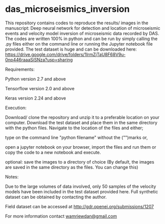 # das_microseismics_inversion
This repository contains codes to reproduce the results/ images in the manuscript: Deep neural network for detection and location of microseismic events and velocity model inversion of microseismic data recorded by DAS. The codes are written 100% in python and can be run by simply calling the .py files either on the command line or running the  Jupyter notebook file provided. The test dataset is huge and can be downloaded here: https://drive.google.com/drive/folders/1IrmZjTaU8F68V9u-0np446raaaSiSNza?usp=sharing

Requirements:

Python version 2.7 and above

Tensorflow version 2.0 and above

Keras version 2.24 and above 

Execution: 

Download/ clone the repository and unzip it to a preferable location on your computer. 
Download the test dataset and place them in the same directory with the python files. 
Navigate to the location of the files and either;

type on the command line "python filename" without the ("")marks or,

open a jupyter notebook on your browser, import the files and run them or copy the code to a new notebook and execute.

optional: save the images to a directory of choice (By default, the images are saved in the same directory as the files. You can change this)

Notes:

Due to the large volumes of data involved, only 50 samples of the velocity models have been included in the test dataset provided here. Full synthetic dataset can be obtained by contacting the author.

Field dataset can be accessed at http://gdr.openei.org/submissions/1207

For more information contact wamriewdan@gmail.com

